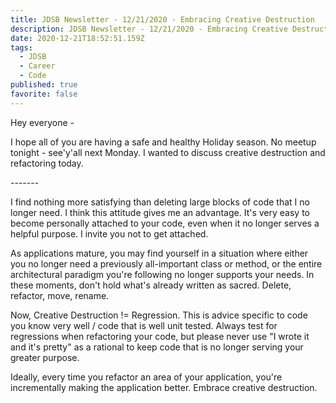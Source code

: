 ```yaml
---
title: JDSB Newsletter - 12/21/2020 - Embracing Creative Destruction
description: JDSB Newsletter - 12/21/2020 - Embracing Creative Destruction
date: 2020-12-21T18:52:51.159Z
tags:
  - JDSB
  - Career
  - Code
published: true
favorite: false
---
```

Hey everyone -

I hope all of you are having a safe and healthy Holiday season. No meetup tonight - see'y'all next Monday. I wanted to discuss creative destruction and refactoring today.

\-------

I find nothing more satisfying than deleting large blocks of code that I no longer need. I think this attitude gives me an advantage. It's very easy to become personally attached to your code, even when it no longer serves a helpful purpose. I invite you not to get attached.

As applications mature, you may find yourself in a situation where either you no longer need a previously all-important class or method, or the entire architectural paradigm you're following no longer supports your needs. In these moments, don't hold what's already written as sacred. Delete, refactor, move, rename.

Now, Creative Destruction != Regression. This is advice specific to code you know very well / code that is well unit tested. Always test for regressions when refactoring your code, but please never use "I wrote it and it's pretty" as a rational to keep code that is no longer serving your greater purpose.

Ideally, every time you refactor an area of your application, you're incrementally making the application better. Embrace creative destruction.